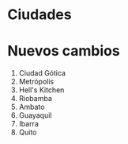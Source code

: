 # Ciudades

# Nuevos cambios

1. Ciudad Gótica
2. Metrópolis
3. Hell's Kitchen
4. Riobamba
5. Ambato
6. Guayaquil
7. Ibarra
8. Quito
